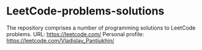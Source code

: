 # LeetCode-problems-solutions
The repository comprises a number of programming solutions to LeetCode problems.
URL: https://leetcode.com/
Personal profile: https://leetcode.com/Vladislav_Pantiukhin/
